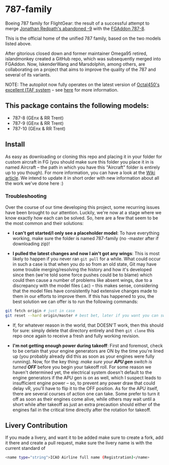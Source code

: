 # 787-family

Boeing 787 family for FlightGear: the result of a successful attempt to merge [Jonathan Redpath's abandoned -9](https://github.com/legoboyvdlp/787-9) with the [FGAddon 787-8](http://sourceforge.net/p/flightgear/fgaddon/HEAD/tree/trunk/Aircraft/787-8/).

This is the official home of the unified 787 family, based on the two models listed above.

After gitorious closed down and former maintainer Omega95 retired, islandmonkey created a GitHub repo, which was subsequently merged into FGAddon. Now, IskenderWang and Marsdolphin, among others, are collaborating on a project that aims to improve the quality of the 787 and several of its variants.

NOTE: The autopilot now fully operates on the latest version of [Octal450's excellent ITAF system](https://github.com/Octal450/IT-AUTOFLIGHT) – see [here](http://wiki.flightgear.org/IT-AUTOFLIGHT) for more information.

## This package contains the following models:

- 787-8 (GEnx & RR Trent)
- 787-9 (GEnx & RR Trent)
- 787-10 (GEnx & RR Trent)

## Install

As easy as downloading or cloning this repo and placing it in your folder for custom aircraft in FG (you should make sure this folder you place it in is named Aircraft – the path in which you have this "Aircraft" folder is entirely up to you though). For more information, you can have a look at the [Wiki article](https://wiki.flightgear.org/Boeing_787-8_Dreamliner). We intend to update it in short order with new information about all the work we've done here :)

### Troubleshooting

Over the course of our time developing this project, some recurring issues have been brought to our attention.
Luckily, we're now at a stage where we know exactly how each can be solved. So, here are a few that seem to be the most common and their solutions:

- **I can't get started/I only see a placeholder model**: To have everything working, make sure the folder is named 787-family (no -master after if downloading zip)!

- **I pulled the latest changes and now I ain't got any wings**: This is most likely to happen if you never ran `git pull` for a while. What could occur in such a case is that when you do so from an old state, Git may have some trouble merging/resolving the history and how it's developed since then (we're told some force pushes could be to blame) which could then cause a number of problems like absent wings, due to a discrepancy with the model files (.ac) – this makes sense, considering that the model files have consistently had extensive changes made to them in our efforts to improve them. If this has happened to you, the best solution we can offer is to run the following commands:

```sh
git fetch origin # just in case
git reset --hard origin/master # best bet, later if you want you can switch branches
```

- If, for whatever reason in the world, that DOESN'T work, then this should for sure: simply delete that directory entirely and then `git clone` this repo once again to receive a fresh and fully working revision.
  
- **I'm not getting enough power during takeoff**: First and foremost, check to be certain that your engine generators are ON by the time you're lined up (you probably already did this as soon as your engines were fully running). Now, for the key thing: *make sure your ***APU gen*** switch is turned **OFF*** before you begin your takeoff roll. For some reason we haven't determined yet, the electrical system doesn't default to the engine generators if the APU gen is on as well, which I suspect leads to insufficient engine power – so, to prevent any power draw that could delay vR, you'll have to flip it to the OFF position. As for the APU itself, there are several courses of action one can take. Some prefer to turn it off as soon as their engines come alive, while others may wait until a short while after takeoff as just an extra precaution should either of the engines fail in the critical time directly after the rotation for takeoff.

## Livery Contribution

If you made a livery, and want it to be added make sure to create a fork, add it there and create a pull request, make sure the livery name is with the current standard of
```sh
<name type="string">ICAO Airline full name (Registration)</name>
```
